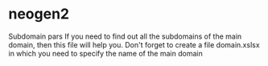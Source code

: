 # neogen2
Subdomain pars
If you need to find out all the subdomains of the main domain, then this file will help you. 
Don't forget to create a file domain.xslsx in which you need to specify the name of the main domain
